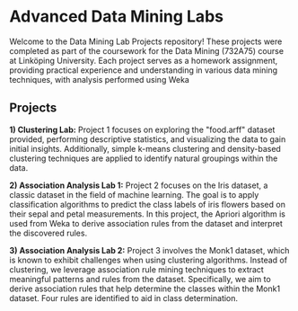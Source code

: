 # Advanced Data Mining Labs

Welcome to the Data Mining Lab Projects repository! These projects were completed as part of the coursework for the Data Mining (732A75) course at Linköping University. Each project serves as a homework assignment, providing practical experience and understanding in various data mining techniques, with analysis performed using Weka

## Projects

**1) Clustering Lab:** Project 1 focuses on exploring the "food.arff" dataset provided, performing descriptive statistics, and visualizing the data to gain initial insights. Additionally, simple k-means clustering and density-based clustering techniques are applied to identify natural groupings within the data. <br />

**2) Association Analysis Lab 1:** Project 2 focuses on the Iris dataset, a classic dataset in the field of machine learning. The goal is to apply classification algorithms to predict the class labels of iris flowers based on their sepal and petal measurements. In this project, the Apriori algorithm is used from Weka to derive association rules from the dataset and interpret the discovered rules. <br />

**3) Association Analysis Lab 2:** Project 3 involves the Monk1 dataset, which is known to exhibit challenges when using clustering algorithms. Instead of clustering, we leverage association rule mining techniques to extract meaningful patterns and rules from the dataset. Specifically, we aim to derive association rules that help determine the classes within the Monk1 dataset. Four rules are identified to aid in class determination. <br />
 
